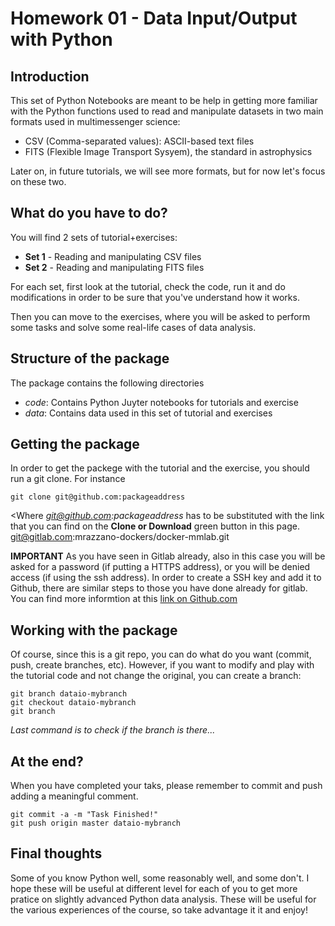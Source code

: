 # Homework 01 - Data Input/Output with Python

## Introduction
This set of Python Notebooks are meant to be help in getting more familiar with the
Python functions used to read and manipulate datasets in two main formats used in multimessenger
science:

* CSV (Comma-separated values): ASCII-based text files
* FITS (Flexible Image Transport Sysyem), the standard in astrophysics

Later on, in future tutorials, we will see more formats, but for now let's focus on these two.

## What do you have to do?
You will find 2 sets of tutorial+exercises:
* **Set 1** - Reading and manipulating CSV files
* **Set 2** - Reading and manipulating FITS files

For each set, first look at the tutorial, check the code, run it and do modifications in order to be sure that you've understand how it works.

Then you can move to the exercises, where you will be asked to perform some tasks and solve some
real-life cases of data analysis.

## Structure of the package
The package contains the following directories

* *code*: Contains Python Juyter notebooks for tutorials and exercise
* *data*: Contains data used in this set of tutorial and exercises

## Getting the package
In order to get the packege with the tutorial and the exercise, you should run a git clone.
For instance 
```
git clone git@github.com:packageaddress
```
<Where *git@github.com:packageaddress* has to be substituted with the link that you can find on the **Clone or Download** green button in this page.
git@gitlab.com:mrazzano-dockers/docker-mmlab.git

**IMPORTANT** As you have seen in Gitlab already, also in this case you will be asked for a password (if putting a HTTPS address), or you will be denied access (if using the ssh address). In order to create a SSH key and add it to Github, there are similar steps to those you have done already for gitlab. You can find more informtion at this [link on Github.com](https://help.github.com/en/github/authenticating-to-github/connecting-to-github-with-ssh)

## Working with the package
Of course, since this is a git repo, you can do what do you want (commit, push, create branches, etc).
However, if you want to modify and play with the tutorial code and not change the original, you can create a branch:
```
git branch dataio-mybranch
git checkout dataio-mybranch
git branch 
```
*Last command is to check if the branch is there...*


## At the end?
When you have completed your taks, please remember to commit and push adding a meaningful comment.
```
git commit -a -m "Task Finished!" 
git push origin master dataio-mybranch
```

## Final thoughts
Some of you know Python well, some reasonably well, and some don't.
I hope these will be useful at different level for each of you to get more pratice on slightly advanced Python data analysis. These will be useful for the various experiences of the course, so take advantage it it and enjoy!